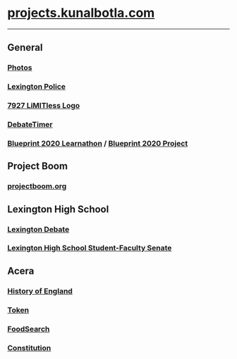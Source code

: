 # [projects.kunalbotla.com](//projects.kunalbotla.com)
***
## General
### [Photos](//projects.kunalbotla.com/photos/)

### [Lexington Police](//projects.kunalbotla.com/lexington-police/)
### [7927 LiMITless Logo](//projects.kunalbotla.com/7927-limitless-logo/)
### [DebateTimer](//projects.kunalbotla.com/DebateTimer/)
### [Blueprint 2020 Learnathon](//projects.kunalbotla.com/blueprint-2020) / [Blueprint 2020 Project](//projects.kunalbotla.com/blueprint-2020-project)


## Project Boom
### [projectboom.org](//projectboom.org)



## Lexington High School
### [Lexington Debate](//projects.kunalbotla.com/lexington-debate)
### [Lexington High School Student-Faculty Senate](//projects.kunalbotla.com/lhs-senate)


## Acera
### [History of England](//projects.kunalbotla.com/History-of-England)
### [Token](//projects.kunalbotla.com/Token)
### [FoodSearch](//projects.kunalbotla.com/FoodSearch)
### [Constitution](//docs.kunalbotla.com/projects/constitution)
